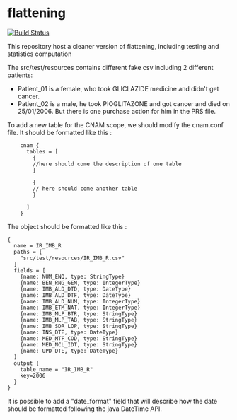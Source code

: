 # flattening
[![Build Status](https://travis-ci.com/X-DataInitiative/SNIIRAM-flattening.svg?token=LzAm1iAXuXZzFBCrak5F&branch=master)](https://travis-ci.com/X-DataInitiative/SNIIRAM-flattening)

This repository host a cleaner version of flattening, including testing and statistics computation

The src/test/resources contains different fake csv including 2 different patients:
* Patient_01 is a female, who took GLICLAZIDE medicine and didn't get cancer.
* Patient_02 is a male, he took PIOGLITAZONE and got cancer and died on 25/01/2006. But there is one purchase action for him in the PRS file.


To add a new table for the CNAM scope, we should modify the cnam.conf file.
It should be formatted like this : 

        cnam {
          tables = [
            {
            //here should come the description of one table
            }

            {
            // here should come another table
            }

          ]
        }
        
The object should be formatted like this :

    {
      name = IR_IMB_R
      paths = [
        "src/test/resources/IR_IMB_R.csv"
      ]
      fields = [
        {name: NUM_ENQ, type: StringType}
        {name: BEN_RNG_GEM, type: IntegerType}
        {name: IMB_ALD_DTD, type: DateType}
        {name: IMB_ALD_DTF, type: DateType}
        {name: IMB_ALD_NUM, type: IntegerType}
        {name: IMB_ETM_NAT, type: IntegerType}
        {name: IMB_MLP_BTR, type: StringType}
        {name: IMB_MLP_TAB, type: StringType}
        {name: IMB_SDR_LOP, type: StringType}
        {name: INS_DTE, type: DateType}
        {name: MED_MTF_COD, type: StringType}
        {name: MED_NCL_IDT, type: StringType}
        {name: UPD_DTE, type: DateType}
      ]
      output {
        table_name = "IR_IMB_R"
        key=2006
      }
    }
    
It is possible to add a "date_format" field that will describe how the date 
should be formatted following the java DateTime API.

